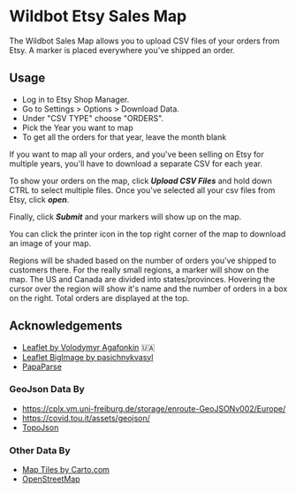 # Wildbot Etsy Sales Map

The Wildbot Sales Map allows you to upload CSV files of your orders from Etsy. A marker is placed everywhere you've shipped an order.

## Usage

- Log in to Etsy Shop Manager.
- Go to Settings > Options > Download Data.
- Under "CSV TYPE" choose "ORDERS".
- Pick the Year you want to map
- To get all the orders for that year, leave the month blank

If you want to map all your orders, and you've been selling on Etsy for multiple years, you'll have to download a separate CSV for each year.

To show your orders on the map, click **_Upload CSV Files_** and hold down CTRL to select multiple files. Once you've selected all your csv files from Etsy, click **_open_**.

Finally, click **_Submit_** and your markers will show up on the map.

You can click the printer icon in the top right corner of the map to download an image of your map.

Regions will be shaded based on the number of orders you've shipped to customers there. For the really small regions, a marker will show on the map. The US and Canada are divided into states/provinces. Hovering the cursor over the region will show it's name and the number of orders in a box on the right. Total orders are displayed at the top.

## Acknowledgements

- [Leaflet by Volodymyr Agafonkin](https://leaflet.com) :ukraine:
- [Leaflet BigImage by pasichnykvasyl](https://github.com/pasichnykvasyl/Leaflet.BigImage)
- [PapaParse](https://www.papaparse.com/)

### GeoJson Data By

- <https://cplx.vm.uni-freiburg.de/storage/enroute-GeoJSONv002/Europe/>
- <https://covid.tou.it/assets/geojson/>
- [TopoJson](https://github.com/topojson/world-atlas)

### Other Data By

- [Map Tiles by Carto.com](https://carto.com/attributions)
- [OpenStreetMap](http://openstreetmap.org)
